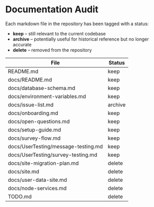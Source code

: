 # Documentation Audit

Each markdown file in the repository has been tagged with a status:

- **keep** – still relevant to the current codebase
- **archive** – potentially useful for historical reference but no longer accurate
- **delete** – removed from the repository

| File | Status |
| --- | --- |
| README.md | keep |
| docs/README.md | keep |
| docs/database-schema.md | keep |
| docs/environment-variables.md | keep |
| docs/issue-list.md | archive |
| docs/onboarding.md | keep |
| docs/open-questions.md | keep |
| docs/setup-guide.md | keep |
| docs/survey-flow.md | keep |
| docs/UserTesting/message-testing.md | keep |
| docs/UserTesting/survey-testing.md | keep |
| docs/site-migration-plan.md | delete |
| docs/site.md | delete |
| docs/user-data-site.md | delete |
| docs/node-services.md | delete |
| TODO.md | delete |
